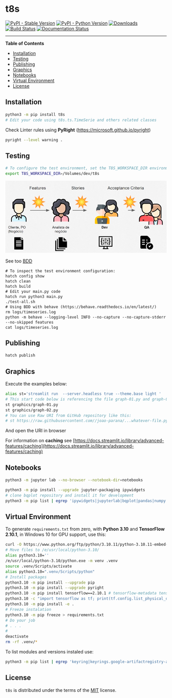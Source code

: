 # t8s

[![PyPI - Stable Version](https://img.shields.io/pypi/v/t8s.svg)](https://pypi.org/project/t8s)
[![PyPI - Python Version](https://img.shields.io/pypi/pyversions/t8s.svg)](https://pypi.org/project/t8s)
[![Downloads](https://img.shields.io/pypi/dm/t8s)](https://pypistats.org/packages/t8s)
[![Build Status](https://github.com/joao-parana/t8s/actions/workflows/test.yml/badge.svg)](https://github.com/joao-parana/t8s/actions)
[![Documentation Status](https://readthedocs.org/projects/t8s/badge/?version=latest)](https://t8s.readthedocs.io/en/latest/?badge=latest)

-----

**Table of Contents**

- [Installation](#installation)
- [Testing](#testing)
- [Publishing](#publishing)
- [Graphics](#graphics)
- [Notebooks](#notebooks)
- [Virtual Environment](#virtual-environment)
- [License](#license)

## Installation

```bash
python3 -m pip install t8s
# Edit your code using t8s.ts.TimeSerie and others related classes
```

Check Linter rules using **PyRight** (https://microsoft.github.io/pyright)

```bash
pyright --level warning .
```

## Testing

```bash
# To configure the test environment, set the T8S_WORKSPACE_DIR environment variable, for example:
export T8S_WORKSPACE_DIR=/Volumes/dev/t8s
```

![BDD](docs/bdd.png)

See too [BDD](docs/behave.md)

```batch
# To inspect the test environment configuration:
hatch config show
hatch clean
hatch build
# Edit your main.py code
hatch run python3 main.py
./test-all.sh
# Using BDD with behave (https://behave.readthedocs.io/en/latest/)
rm logs/timeseries.log
python -m behave --logging-level INFO --no-capture --no-capture-stderr --no-skipped features
cat logs/timeseries.log
```

## Publishing

```bash
hatch publish
```

## Graphics

Execute the examples below:

```bash
alias st='streamlit run  --server.headless true --theme.base light '
# This start code below is referencing the file graph-01.py and graph-02.py
st graphics/graph-01.py
st graphics/graph-02.py
# You can use Raw URI from GitHub repository like this:
# st https://raw.githubusercontent.com//joao-parana/...whatever-file.py
```

And open the URI in browser

For information on **caching** see [https://docs.streamlit.io/library/advanced-features/caching](https://docs.streamlit.io/library/advanced-features/caching)

## Notebooks

```bash
python3 -m jupyter lab --no-browser --notebook-dir=notebooks
```

```bash
python3 -m pip install --upgrade jupyter-packaging ipywidgets
# clone bqplot repository and install it for development
python3 -m pip list | egrep 'ipywidgets|jupyterlab|bqplot|pandas|numpy|jupyter_packaging'
```

## Virtual Environment

To generate `requirements.txt` from zero, with **Python 3.10** and
**TensorFlow 2.10.1**, in Windows 10 for GPU support, use this:

```bash
curl -O https://www.python.org/ftp/python/3.10.11/python-3.10.11-embed-amd64.zip
# Move files to /e/usr/local/python-3.10/
alias python3.10=''
/e/usr/local/python-3.10/python.exe -m venv .venv
source .venv/Scripts/activate
alias python3.10=".venv/Scripts/python"
# Install packages
python3.10 -m pip install --upgrade pip
python3.10 -m pip install --upgrade pyright
python3.10 -m pip install tensorflow==2.10.1 # tensorflow-metadata tensorflow-datasets
python3.10 -c "import tensorflow as tf; print(tf.config.list_physical_devices('GPU'))"
python3.10 -m pip install -e .
# Freeze instalation
python3.10 -m pip freeze > requirements.txt
# Do your job
# . . .
#
deactivate
rm -rf .venv/*
```

To list modules and versions instaled use:

```bash
python3 -m pip list | egrep 'keyring|keyrings.google-artifactregistry-auth|pyyaml|tomli|pyarrow|pandas|matplotlib|seaborn|streamlit|hvplot|holoviews|bokeh|jupyterlab|scikit-learn|datafusion|altair|rich|behave|behave-pandas|ipywidgets|bqplot|numpy|jupyter_packaging'
```

## License

`t8s` is distributed under the terms of the [MIT](https://spdx.org/licenses/MIT.html) license.
